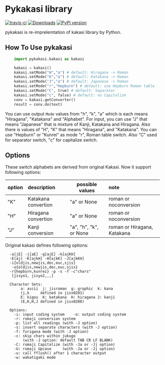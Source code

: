 Pykakasi library
==================

 [![travis-ci](https://secure.travis-ci.org/miurahr/pykakasi.png)](https://secure.travis-ci.org/miurahr/pykakasi)
 [![Downloads](https://pypip.in/d/Pykakasi/badge.png)](https://crate.io/packages/Pykakasi)
 [![PyPI version](https://badge.fury.io/py/pykakasi.png)](http://badge.fury.io/py/Pykakasi)

pykakasi is re-imprelemtation of kakasi library by Python.

How To Use pykakasi
------------------

```python
    import pykakasi.kakasi as kakasi

    kakasi = kakasi()
    kakasi.setMode("H","a") # default: Hiragana -> Roman
    kakasi.setMode("K","a") # default: Katakana -> Roman
    kakasi.setMode("J","a") # default: Japanese -> Roman
    kakasi.setMode("r","Hepburn") # default: use Hepburn Roman table
    kakasi.setMode("C", true) # default: Separator
    kakasi.setMode("c", false) # default: no Capitalize
    conv = kakasi.getConverter()
    result = conv.do(text)
```

You can use output `Mode` values from "h", "k", "a" which is each means
"Hiragana", "Katakana" and "Alphabet".
For input, you can use "J" that means "Japanese" that is
mixture of Kanji, Katakana and Hiragana.
Also there is values of "H", "K" that means "Hiragana", and "Katakana".
You can use  "Hepburn" or "Kunrei" as mode "r", Roman table switch.
Also "C" used for separator switch, "c" for capitalize switch.


Options
-------------------

These switch alphabets are derived from original Kakasi.
Now it support following options:

| option | description         | possible values | note                  |
| ------ | :----------         | --------------- | :----------           |
| "K"    | Katakana convertion | "a" or None     | roman or noconversion |
| "H"    | Hiragana convertion | "a" or None     | roman or noconversion |
| "J"    | Kanji conversion    | "a", "h", "k", or None | roman or Hiragana, Katakana |

Original kakasi defines following options:

```
  -a[jE] -j[aE] -g[ajE] -k[ajKH]
  -E[aj] -K[ajkH] -H[ajkK] -J[ajkKH]
  -i{oldjis,newjis,dec,euc,sjis}
   -o{oldjis,newjis,dec,euc,sjis}
  -r{hepburn,kunrei} -p -s -f -c"chars" 
   [jisyo1, jisyo2,,,]

  Character Sets:
       a: ascii  j: jisroman  g: graphic  k: kana 
       (j,k     defined in jisx0201)
       E: kigou  K: katakana  H: hiragana J: kanji
       (E,K,H,J defined in jisx0208)

  Options:
    -i: input coding system    -o: output coding system
    -r: romaji conversion system
    -p: list all readings (with -J option)
    -s: insert separate characters (with -J option)
    -f: furigana mode (with -J option)
    -c: skip chars within jukugo
        (with -J option: default TAB CR LF BLANK)
    -C: romaji Capitalize (with -Ja or -Jj option)
    -U: romaji Upcase     (with -Ja or -Jj option)
    -u: call fflush() after 1 character output
    -w: wakatigaki mode
```
